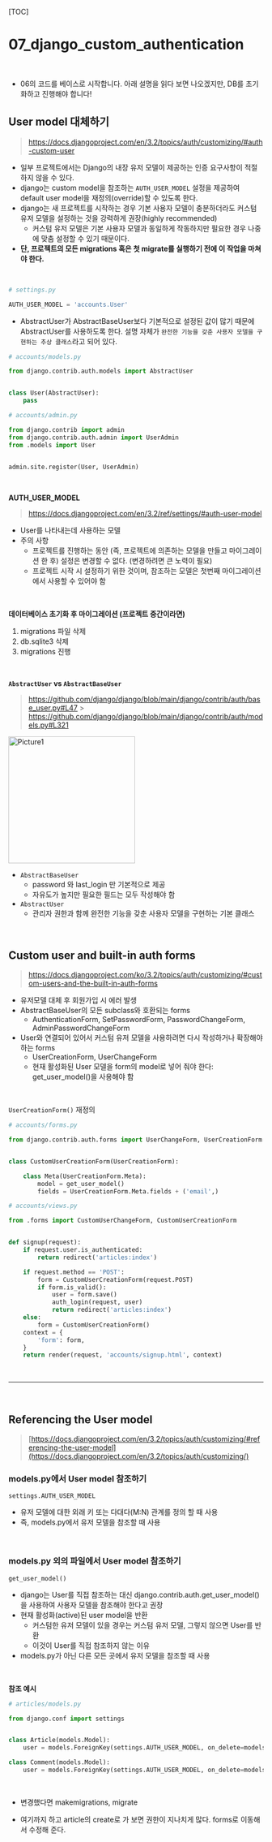 [TOC]

# 07_django_custom_authentication

<br>

- 06의 코드를 베이스로 시작합니다. 아래 설명을 읽다 보면 나오겠지만, DB를 초기화하고 진행해야 합니다!

## User model 대체하기

> https://docs.djangoproject.com/en/3.2/topics/auth/customizing/#auth-custom-user

- 일부 프로젝트에서는 Django의 내장 유저 모델이 제공하는 인증 요구사항이 적절하지 않을 수 있다.
- django는 custom model을 참조하는 `AUTH_USER_MODEL` 설정을 제공하여 default user model을 재정의(override)할 수 있도록 한다.
- django는 새 프로젝트를 시작하는 경우 기본 사용자 모델이 충분하더라도 커스텀 유저 모델을 설정하는 것을 강력하게 권장(highly recommended)
  - 커스텀 유저 모델은 기본 사용자 모델과 동일하게 작동하지만 필요한 경우 나중에 맞춤 설정할 수 있기 때문이다.
- **단, 프로젝트의 모든 migrations 혹은 첫 migrate를 실행하기 전에 이 작업을 마쳐야 한다.**

<br>

```python
# settings.py

AUTH_USER_MODEL = 'accounts.User'
```

- AbstractUser가 AbstractBaseUser보다 기본적으로 설정된 값이 많기 때문에 AbstractUser를 사용하도록 한다. 설명 자체가 `완전한 기능을 갖춘 사용자 모델을 구현하는 추상 클래스`라고 되어 있다.

```python
# accounts/models.py

from django.contrib.auth.models import AbstractUser


class User(AbstractUser):
    pass
```

```python
# accounts/admin.py

from django.contrib import admin
from django.contrib.auth.admin import UserAdmin
from .models import User


admin.site.register(User, UserAdmin)
```

<br>

**AUTH_USER_MODEL**

> https://docs.djangoproject.com/en/3.2/ref/settings/#auth-user-model

- User를 나타내는데 사용하는 모델
- 주의 사항
  - 프로젝트를 진행하는 동안 (즉, 프로젝트에 의존하는 모델을 만들고 마이그레이션 한 후) 설정은 변경할 수 없다. (변경하려면 큰 노력이 필요)
  - 프로젝트 시작 시 설정하기 위한 것이며, 참조하는 모델은 첫번째 마이그레이션에서 사용할 수 있어야 함

<br>

**데이터베이스 초기화 후 마이그레이션 (프로젝트 중간이라면)**

1. migrations 파일 삭제
2. db.sqlite3 삭제
3. migrations 진행

<br>

**`AbstractUser` vs `AbstractBaseUser`**

> https://github.com/django/django/blob/main/django/contrib/auth/base_user.py#L47 > https://github.com/django/django/blob/main/django/contrib/auth/models.py#L321

<img width="250" alt="Picture1" src="https://user-images.githubusercontent.com/18046097/93996761-98afc300-fdcd-11ea-9ae7-3d8f90f102a8.png">

- `AbstractBaseUser`
  - password 와 last_login 만 기본적으로 제공
  - 자유도가 높지만 필요한 필드는 모두 작성해야 함
- `AbstractUser`
  - 관리자 권한과 함께 완전한 기능을 갖춘 사용자 모델을 구현하는 기본 클래스

<br>

## Custom user and built-in auth forms

> https://docs.djangoproject.com/ko/3.2/topics/auth/customizing/#custom-users-and-the-built-in-auth-forms

- 유저모델 대체 후 회원가입 시 에러 발생
- AbstractBaseUser의 모든 subclass와 호환되는 forms
  - AuthenticationForm, SetPasswordForm, PasswordChangeForm, AdminPasswordChangeForm
- User와 연결되어 있어서 커스텀 유저 모델을 사용하려면 다시 작성하거나 확장해야 하는 forms
  - UserCreationForm, UserChangeForm
  - 현재 활성화된 User 모델을 form의 model로 넣어 줘야 한다: get_user_model()을 사용해야 함

<br>

`UserCreationForm()` 재정의

```python
# accounts/forms.py

from django.contrib.auth.forms import UserChangeForm, UserCreationForm


class CustomUserCreationForm(UserCreationForm):

    class Meta(UserCreationForm.Meta):
        model = get_user_model()
        fields = UserCreationForm.Meta.fields + ('email',)
```

```python
# accounts/views.py

from .forms import CustomUserChangeForm, CustomUserCreationForm


def signup(request):
    if request.user.is_authenticated:
        return redirect('articles:index')

    if request.method == 'POST':
        form = CustomUserCreationForm(request.POST)
        if form.is_valid():
            user = form.save()
            auth_login(request, user)
            return redirect('articles:index')
    else:
        form = CustomUserCreationForm()
    context = {
        'form': form,
    }
    return render(request, 'accounts/signup.html', context)
```

<br>

---

<br>

## Referencing the User model

> [https://docs.djangoproject.com/en/3.2/topics/auth/customizing/#referencing-the-user-model](https://docs.djangoproject.com/en/3.2/topics/auth/customizing/)

### models.py에서 User model 참조하기

`settings.AUTH_USER_MODEL`

- 유저 모델에 대한 외래 키 또는 다대다(M:N) 관계를 정의 할 때 사용
- 즉, models.py에서 유저 모델을 참조할 때 사용

<br>

### models.py 외의 파일에서 User model 참조하기

`get_user_model()`

- django는 User를 직접 참조하는 대신 django.contrib.auth.get_user_model()을 사용하여 사용자 모델을 참조해야 한다고 권장
- 현재 활성화(active)된 user model을 반환
  - 커스텀한 유저 모델이 있을 경우는 커스텀 유저 모델, 그렇지 않으면 User를 반환
  - 이것이 User를 직접 참조하지 않는 이유
- models.py가 아닌 다른 모든 곳에서 유저 모델을 참조할 때 사용

<br>

**참조 예시**

```python
# articles/models.py

from django.conf import settings


class Article(models.Model):
    user = models.ForeignKey(settings.AUTH_USER_MODEL, on_delete=models.CASCADE)

class Comment(models.Model):
    user = models.ForeignKey(settings.AUTH_USER_MODEL, on_delete=models.CASCADE)
```

<br>

- 변경했다면 makemigrations, migrate

- 여기까지 하고 article의 create로 가 보면 권한이 지나치게 많다. forms로 이동해서 수정해 준다.
